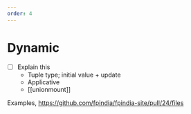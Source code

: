 ```yaml
---
order: 4
---
```


# Dynamic

- [ ] Explain this
  - Tuple type; initial value + update
  - Applicative
  - [[unionmount]]

Examples,
https://github.com/fpindia/fpindia-site/pull/24/files